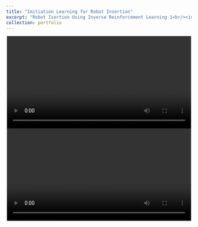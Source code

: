 ```yaml
---
title: "Imitiation Learning for Robot Insertion"
excerpt: "Robot Isertion Using Inverse Reinforcement Learning 1<br/><img src='/images/Video_1_0.png'>"
collection: portfolio
---
```



<div style="text-align: center;">
  <video controls width="500">
    <source src="/images/Video_1_1.mp4" type="video/mp4">
    Your browser does not support the video tag.
  </video>
</div>

<div style="text-align: center;">
  <video controls width="500">
    <source src="/images/Video_1_2.mov" type="video/quicktime">
    Your browser does not support the video tag.
  </video>
</div>


